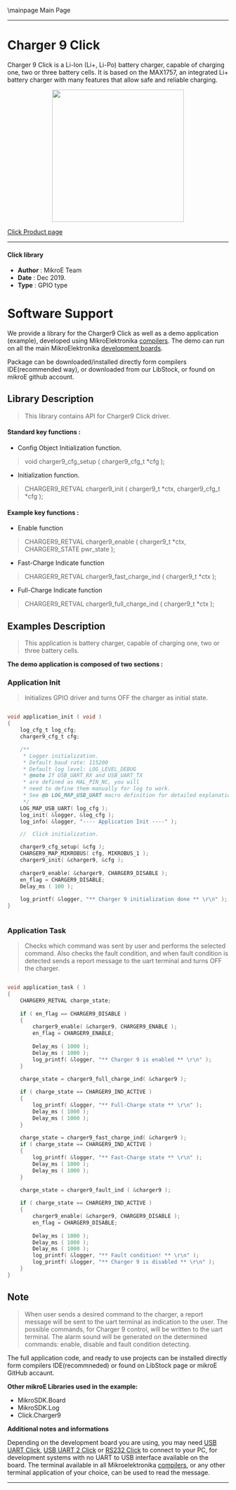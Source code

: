 \mainpage Main Page
 
 

---
# Charger 9 Click

Charger 9 Click is a Li-Ion (Li+, Li-Po) battery charger, capable of charging one, two or three battery cells. It is based on the MAX1757, an integrated Li+ battery charger with many features that allow safe and reliable charging.

<p align="center">
  <img src="https://download.mikroe.com/images/click_for_ide/charger9_click.png" height=300px>
</p>

[Click Product page](https://www.mikroe.com/charger-9-click)

---


#### Click library 

- **Author**        : MikroE Team
- **Date**          : Dec 2019.
- **Type**          : GPIO type


# Software Support

We provide a library for the Charger9 Click 
as well as a demo application (example), developed using MikroElektronika 
[compilers](https:///shop.mikroe.com/compilers). 
The demo can run on all the main MikroElektronika [development boards](https:///shop.mikroe.com/development-boards).

Package can be downloaded/installed directly form compilers IDE(recommended way), or downloaded from our LibStock, or found on mikroE github account. 

## Library Description

> This library contains API for Charger9 Click driver.

#### Standard key functions :

- Config Object Initialization function.
> void charger9_cfg_setup ( charger9_cfg_t *cfg ); 
 
- Initialization function.
> CHARGER9_RETVAL charger9_init ( charger9_t *ctx, charger9_cfg_t *cfg );


#### Example key functions :

- Enable function
> CHARGER9_RETVAL charger9_enable ( charger9_t *ctx, CHARGER9_STATE pwr_state );
 
- Fast-Charge Indicate function
> CHARGER9_RETVAL charger9_fast_charge_ind ( charger9_t *ctx );

- Full-Charge Indicate function
> CHARGER9_RETVAL charger9_full_charge_ind ( charger9_t *ctx );

## Examples Description

> This application is battery charger, capable of charging one, two or three battery cells. 

**The demo application is composed of two sections :**

### Application Init 

> Initializes GPIO driver and turns OFF the charger as initial state.

```c

void application_init ( void )
{
    log_cfg_t log_cfg;
    charger9_cfg_t cfg;

    /** 
     * Logger initialization.
     * Default baud rate: 115200
     * Default log level: LOG_LEVEL_DEBUG
     * @note If USB_UART_RX and USB_UART_TX 
     * are defined as HAL_PIN_NC, you will 
     * need to define them manually for log to work. 
     * See @b LOG_MAP_USB_UART macro definition for detailed explanation.
     */
    LOG_MAP_USB_UART( log_cfg );
    log_init( &logger, &log_cfg );
    log_info( &logger, "---- Application Init ----" );

    //  Click initialization.

    charger9_cfg_setup( &cfg );
    CHARGER9_MAP_MIKROBUS( cfg, MIKROBUS_1 );
    charger9_init( &charger9, &cfg );
    
    charger9_enable( &charger9, CHARGER9_DISABLE );
    en_flag = CHARGER9_DISABLE;
    Delay_ms ( 100 );
    
    log_printf( &logger, "** Charger 9 initialization done ** \r\n" );
}
  
```

### Application Task

> Checks which command was sent by user and performs the selected command.
> Also checks the fault condition, and when fault condition is detected sends a report message to the uart terminal 
> and turns OFF the charger. 

```c

void application_task ( )
{   
    CHARGER9_RETVAL charge_state;
    
    if ( en_flag == CHARGER9_DISABLE )
    {
        charger9_enable( &charger9, CHARGER9_ENABLE );
        en_flag = CHARGER9_ENABLE;
        
        Delay_ms ( 1000 );
        Delay_ms ( 1000 );
        log_printf( &logger, "** Charger 9 is enabled ** \r\n" );
    }

    charge_state = charger9_full_charge_ind( &charger9 );
                
    if ( charge_state == CHARGER9_IND_ACTIVE )
    {
        log_printf( &logger, "** Full-Charge state ** \r\n" );
        Delay_ms ( 1000 );
        Delay_ms ( 1000 );
    }
    
    charge_state = charger9_fast_charge_ind( &charger9 );
    if ( charge_state == CHARGER9_IND_ACTIVE )
    {
        log_printf( &logger, "** Fast-Charge state ** \r\n" );
        Delay_ms ( 1000 );
        Delay_ms ( 1000 );
    }

    charge_state = charger9_fault_ind ( &charger9 );
    
    if ( charge_state == CHARGER9_IND_ACTIVE )
    {
        charger9_enable( &charger9, CHARGER9_DISABLE );
        en_flag = CHARGER9_DISABLE;
        
        Delay_ms ( 1000 );
        Delay_ms ( 1000 );
        Delay_ms ( 1000 );
        log_printf( &logger, "** Fault condition! ** \r\n" );
        log_printf( &logger, "** Charger 9 is disabled ** \r\n" );
    }
}

```

## Note

> When user sends a desired command to the charger, a report message will be sent to the uart terminal as 
> indication to the user.
> The possible commands, for Charger 9 control, will be written to the uart terminal.
> The alarm sound will be generated on the determined commands: enable, disable and fault condition detecting.

The full application code, and ready to use projects can be  installed directly form compilers IDE(recommneded) or found on LibStock page or mikroE GitHub accaunt.

**Other mikroE Libraries used in the example:** 

- MikroSDK.Board
- MikroSDK.Log
- Click.Charger9

**Additional notes and informations**

Depending on the development board you are using, you may need 
[USB UART Click](https:///shop.mikroe.com/usb-uart-click), 
[USB UART 2 Click](https:///shop.mikroe.com/usb-uart-2-click) or 
[RS232 Click](https:///shop.mikroe.com/rs232-click) to connect to your PC, for 
development systems with no UART to USB interface available on the board. The 
terminal available in all Mikroelektronika 
[compilers](https:///shop.mikroe.com/compilers), or any other terminal application 
of your choice, can be used to read the message.



---
